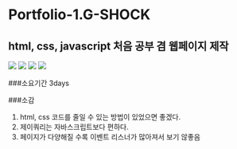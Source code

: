# Portfolio-1.G-SHOCK

## html, css, javascript 처음 공부 겸 웹페이지 제작

<div>
  <img src="https://img.shields.io/badge/HTML5-E34F26?style=flat-square&logo=html5&logoColor=white"/>
  <img src="https://img.shields.io/badge/CSS3-1572B6?style=flat-square&logo=css3&logoColor=white"/>
  <img src="https://img.shields.io/badge/JavaScript-F7DF1E?style=flat-square&logo=javascript&logoColor=black"/>
  <img src="https://img.shields.io/badge/jQuery-0769AD?style=flat-square&logo=jQuery&logoColor=white"/>
</div>

###소요기간
3days

###소감
1. html, css 코드를 줄일 수 있는 방법이 있었으면 좋겠다.
2. 제이쿼리는 자바스크립트보다 편하다.
3. 페이지가 다양해질 수록 이벤트 리스너가 많아져서 보기 않좋음

